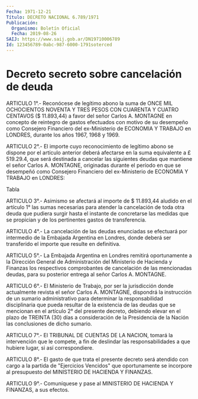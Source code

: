 ```yaml
---
Fecha: 1971-12-21
Título: DECRETO NACIONAL 6.789/1971
Publicación:
  Organismo: Boletín Oficial
  Fecha: 2019-08-26
SAIJ: https://www.saij.gob.ar/DN19710006789
Id: 123456789-0abc-987-6000-1791soterced
---
```

# Decreto secreto sobre cancelación de deuda

<a id="1"></a>
ARTICULO 1°.- Reconócese de legítimo abono la suma de ONCE MIL OCHOCIENTOS NOVENTA Y TRES PESOS CON CUARENTA Y CUATRO CENTAVOS ($ 11.893,44) a favor del señor Carlos A. MONTAGNE en concepto de reintegro de gastos efectuados con motivo de su desempeño como Consejero Financiero del ex-Ministerio de ECONOMIA Y TRABAJO en LONDRES, durante los años 1967, 1968 y 1969.

<a id="2"></a>
ARTICULO 2°.- El importe cuyo reconocimiento de legítimo abono se dispone por el artículo anterior deberá afectarse en la suma equivalente a £ 519.29.4, que será destinada a cancelar las siguientes deudas que mantiene el señor Carlos A. MONTAGNE, originadas durante el período en que se desempeñó como Consejero Financiero del ex-Ministerio de ECONOMIA Y TRABAJO en LONDRES:

Tabla

<a id="3"></a>
ARTICULO 3°.- Asimismo se afectará al importe de $ 11.893,44 aludido en el artículo 1° las sumas necesarias para atender la cancelación de toda otra deuda que pudiera surgir hasta el instante de concretarse las medidas que se propician y de los pertinentes gastos de transferencia.

<a id="4"></a>
ARTICULO 4°.- La cancelación de las deudas enunciadas se efectuará por intermedio de la Embajada Argentina en Londres, donde deberá ser transferido el importe que resulte en definitiva.

<a id="5"></a>
ARTICULO 5°.- La Embajada Argentina en Londres remitirá oportunamente a la Dirección General de Administración del Ministerio de Hacienda y Finanzas los respectivos comprobantes de cancelación de las mencionadas deudas, para su posterior entrega al señor Carlos A. MONTAGNE.

<a id="6"></a>
ARTICULO 6°.- El Ministerio de Trabajo, por ser la jurisdicción donde actualmente revista el señor Carlos A. MONTAGNE, dispondrá la instrucción de un sumario administrativo para determinar la responsabilidad disciplinaria que pueda resultar de la existencia de las deudas que se mencionan en el artículo 2° del presente decreto, debiendo elevar en el plazo de TREINTA (30) días a consideración de la Presidencia de la Nación las conclusiones de dicho sumario.

<a id="7"></a>
ARTICULO 7°.- El TRIBUNAL DE CUENTAS DE LA NACION, tomará la intervención que le compete, a fin de deslindar las responsabilidades a que hubiere lugar, si así correspondiere.

<a id="8"></a>
ARTICULO 8°.- El gasto de que trata el presente decreto será atendido con cargo a la partida de "Ejercicios Vencidos" que oportunamente se incorpore al presupuesto del MINISTERIO DE HACIENDA Y FINANZAS.

<a id="9"></a>
ARTICULO 9°.- Comuníquese y pase al MINISTERIO DE HACIENDA Y FINANZAS, a sus efectos.
